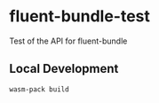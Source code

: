 # fluent-bundle-test

Test of the API for fluent-bundle

Local Development
-----------------

    wasm-pack build
